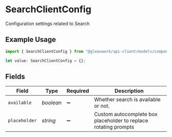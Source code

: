 # SearchClientConfig

Configuration settings related to Search

## Example Usage

```typescript
import { SearchClientConfig } from "@gleanwork/api-client/models/components";

let value: SearchClientConfig = {};
```

## Fields

| Field                                                           | Type                                                            | Required                                                        | Description                                                     |
| --------------------------------------------------------------- | --------------------------------------------------------------- | --------------------------------------------------------------- | --------------------------------------------------------------- |
| `available`                                                     | *boolean*                                                       | :heavy_minus_sign:                                              | Whether search is available or not.                             |
| `placeholder`                                                   | *string*                                                        | :heavy_minus_sign:                                              | Custom autocomplete box placeholder to replace rotating prompts |